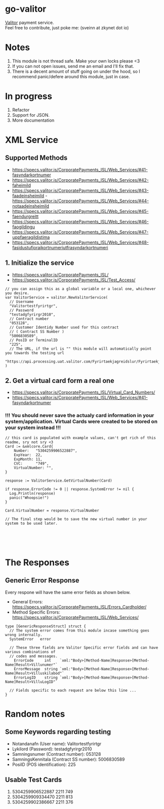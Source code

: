 
# go-valitor
<a href="https://valitor.is">Valitor</a> payment service. <br>
Feel free to contribute, just poke me: (sveinn at zkynet dot io)

# Notes
1. This module is not thread safe. Make your own locks please <3
2. If you can not open issues, send me an email and I'll fix that.
3. There is a decent amount of stuff going on under the hood, so I recommend panic/defere around this module, just in case.




# In progress
1. Refactor
2. Support for JSON.
3. More documentation




# XML Service
## Supported Methods 
 - https://specs.valitor.is/CorporatePayments_ISL/Web_Services/#41-fasyndarkortnumer
 - https://specs.valitor.is/CorporatePayments_ISL/Web_Services/#42-faheimild
 - https://specs.valitor.is/CorporatePayments_ISL/Web_Services/#43-faadeinsheimild
 -https://specs.valitor.is/CorporatePayments_ISL/Web_Services/#44-notaadeinsheimild
 - https://specs.valitor.is/CorporatePayments_ISL/Web_Services/#45-faendurgreitt
 - https://specs.valitor.is/CorporatePayments_ISL/Web_Services/#46-faogildingu
 - https://specs.valitor.is/CorporatePayments_ISL/Web_Services/#47-uppfaeragildistima
 - https://specs.valitor.is/CorporatePayments_ISL/Web_Services/#48-fasidustufjoraikortnumeriutfrasyndarkortnumeri

## 1. Initialize the service
  - https://specs.valitor.is/CorporatePayments_ISL/
  - https://specs.valitor.is/CorporatePayments_ISL/Test_Access/
```golang
// you can assign this as a global variable or a local one, whichever you desire.
var ValitorService = valitor.NewValitorService(
  // Username
  "Valitortestfyrirtgr",
  // Password
  "testadgfyrirgr2010",
  // Contract number
  "053128",
  // Customer Identidy Number used for this contract 
  // ( Contract SS Number )
  "5006830589",
  // PosID or TerminalID
  "225",
  // The URL, if the url is "" this module will automatically point you towards the testing url
	"https://api.processing.uat.valitor.com/Fyrirtaekjagreidslur/Fyrirtaekjagreidslur.asmx",
)

```

## 2. Get a virtual card form a real one
 - https://specs.valitor.is/CorporatePayments_ISL/Virtual_Card_Numbers/
 - https://specs.valitor.is/CorporatePayments_ISL/Web_Services/#41-fasyndarkortnumer
### !!! You should never save the actualy card information in your system/application. Virtual Cards were created to be stored on your system instead !!! 
```golang
// this card is populated with example values, can't get rich of this readme, sry not sry <3
Card := &xmlcore.Card{
	Number:   "5304259906522887",
	ExpYear:  22,
	ExpMonth: 11,
	CVC:      "749",
	VirtualNumber: "",
}

response := ValitorService.GetVirtualNumber(Card)

if response.ErrorCode != 0 || response.SystemError != nil {
  Log.Println(response)
  panic("Whoopsie!")
}

Card.VirtualNumber = response.VirtualNumber

// The final step would be to save the new virtual number in your system to be used later.  
```
<br>
<br>
<br>

# The Responses
## Generic Error Response
Every respone will have the same error fields as shown below. 
 - General Errors: https://specs.valitor.is/CorporatePayments_ISL/Errors_Cardholder/
 - Method Specific Errors: https://specs.valitor.is/CorporatePayments_ISL/Web_Services/
```golang
type [GenericResponseStruct] struct {
  // The system error comes from this module incase something goes wrong internally. 
  SystemError   error
  
  // These three fields are Valitor Specific error fields and can have various combinations of 
  // codes and messages. 
	ErrorCode     int    `xml:"Body>[Method-Name]Response>[Method-Name]Result>Villunumer"`
	ErrorMessage  string `xml:"Body>[Method-Name]Response>[Method-Name]Result>Villuskilabod"`
	ErrorLogID    string `xml:"Body>[Method-Name]Response>[Method-Name]Result>VilluLogID"`

  // Fields specific to each request are below this line ...
}
```


# Random notes
## Some Keywords regarding testing
- Notandanafn (User name): Valitortestfyrirtgr 
-  Lykilord (Password): testadgfyrirgr2010 
-  Samningsnumer (Contract number): 053128
-  SamningsKennitala (Contract SS number): 5006830589 
-  PosiID (POS identification): 225 


## Usable Test Cards
1. 5304259906522887 2211 749
2. 5304259909334470 2211 813
3. 5304259902386667 2211 376
